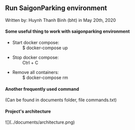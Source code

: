 <h2>Run SaigonParking environment</h2>
Written by: Huynh Thanh Binh (bht) in May 20th, 2020<br/>
<h4>Some useful thing to work with saigonparking environment <br/></h4>

- Start docker compose:
    <br/>&emsp;&emsp; $ docker-compose up

- Stop docker compose:
    <br/>&emsp;&emsp; Ctrl + C
    
- Remove all containers:
    <br/>&emsp;&emsp; $ docker-compose rm
    
<h4>Another frequently used command</h4>
(Can be found in documents folder, file commands.txt)

<h4>Project's architecture</h4>
![](../documents/architecture.png)